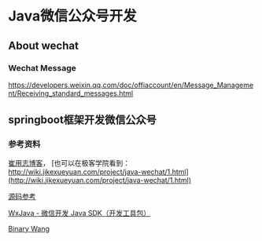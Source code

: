 # Java微信公众号开发

## About wechat

### Wechat Message

https://developers.weixin.qq.com/doc/offiaccount/en/Message_Management/Receiving_standard_messages.html


## springboot框架开发微信公众号

### 参考资料
[崔用志博客](http://www.cuiyongzhi.com/tags-1.html)， [也可以在极客学院看到：http://wiki.jikexueyuan.com/project/java-wechat/1.html](http://wiki.jikexueyuan.com/project/java-wechat/1.html)

[源码参考](https://github.com/cyzh/wechat)

[WxJava - 微信开发 Java SDK（开发工具包）](https://github.com/Wechat-Group/WxJava.git) 

[Binary Wang](https://github.com/binarywang)


